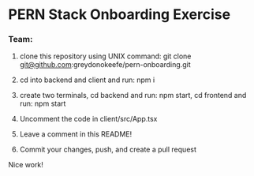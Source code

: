 # PERN Stack Onboarding Exercise

### Team:

1. clone this repository using UNIX command: git clone git@github.com:greydonokeefe/pern-onboarding.git

2. cd into backend and client and run: npm i

3. create two terminals, cd backend and run: npm start, cd frontend and run: npm start

4. Uncomment the code in client/src/App.tsx

5. Leave a comment in this README!

6. Commit your changes, push, and create a pull request

Nice work!